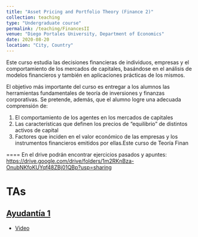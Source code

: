 ```yaml
---
title: "Asset Pricing and Portfolio Theory (Finance 2)"
collection: teaching
type: "Undergraduate course"
permalink: /teaching/FinancesII
venue: "Diego Portales University, Department of Economics"
date: 2020-08-20
location: "City, Country"
---
```


Este curso estudia las decisiones financieras de individuos, empresas y el comportamiento de
los mercados de capitales, basándose en el análisis de modelos financieros y también en
aplicaciones prácticas de los mismos.

El objetivo más importante del curso es entregar a los alumnos las herramientas
fundamentales de teoría de inversiones y finanzas corporativas. Se pretende, además, que el
alumno logre una adecuada comprensión de:
1. El comportamiento de los agentes en los mercados de capitales
2. Las características que definen los precios de “equilibrio” de distintos activos de
capital
3. Factores que inciden en el valor económico de las empresas y los instrumentos
financieros emitidos por ellas.Este curso de Teoría Finan

====
En el drive podrán encontrar ejercicios pasados y apuntes:
https://drive.google.com/drive/folders/1m2RKnBza-OnubNKfoKUYqf48ZBj01QBp?usp=sharing

TAs
======

## [Ayudantía 1](http://apobletee.github.io/files/Fin2/A1F2.pdf)
- [Video](https://drive.google.com/drive/folders/13qvUNuGOZ98-XJG9lfoXevlEkHoxgrJq)
